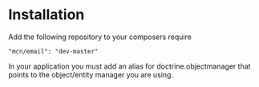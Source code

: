 # Installation

Add the following repository to your composers require
```
"mcn/email": "dev-master"
```

In your application you must add an alias for doctrine.objectmanager that points to the object/entity manager you are using.

